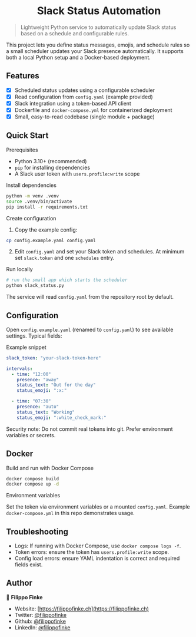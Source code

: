 <h1 align="center">Slack Status Automation</h1>

> Lightweight Python service to automatically update Slack status based on a schedule and configurable rules.

This project lets you define status messages, emojis, and schedule rules so a small scheduler updates your Slack presence automatically. It supports both a local Python setup and a Docker-based deployment.

## Features

- [x] Scheduled status updates using a configurable scheduler
- [x] Read configuration from `config.yaml` (example provided)
- [x] Slack integration using a token-based API client
- [x] Dockerfile and `docker-compose.yml` for containerized deployment
- [x] Small, easy-to-read codebase (single module + package)

## Quick Start

Prerequisites

- Python 3.10+ (recommended)
- `pip` for installing dependencies
- A Slack user token with `users.profile:write` scope

Install dependencies

```bash
python -m venv .venv
source .venv/bin/activate
pip install -r requirements.txt
```

Create configuration

1. Copy the example config:

```bash
cp config.example.yaml config.yaml
```

2. Edit `config.yaml` and set your Slack token and schedules. At minimum set `slack.token` and one `schedules` entry.

Run locally

```bash
# run the small app which starts the scheduler
python slack_status.py
```

The service will read `config.yaml` from the repository root by default.

## Configuration

Open `config.example.yaml` (renamed to `config.yaml`) to see available settings. Typical fields:

Example snippet

```yaml
slack_token: "your-slack-token-here"

intervals:
  - time: "12:00"
    presence: "away"
    status_text: "Out for the day"
    status_emoji: ":x:"

  - time: "07:30"
    presence: "auto"
    status_text: "Working"
    status_emoji: ":white_check_mark:"
```

Security note: Do not commit real tokens into git. Prefer environment variables or secrets.

## Docker

Build and run with Docker Compose

```bash
docker compose build
docker compose up -d
```

Environment variables

Set the token via environment variables or a mounted `config.yaml`. Example `docker-compose.yml` in this repo demonstrates usage.

## Troubleshooting

- Logs: If running with Docker Compose, use `docker compose logs -f`.
- Token errors: ensure the token has `users.profile:write` scope.
- Config load errors: ensure YAML indentation is correct and required fields exist.

## Author

👤 **Filippo Finke**

- Website: [https://filippofinke.ch](https://filippofinke.ch)
- Twitter: [@filippofinke](https://twitter.com/filippofinke)
- Github: [@filippofinke](https://github.com/filippofinke)
- LinkedIn: [@filippofinke](https://linkedin.com/in/filippofinke)
